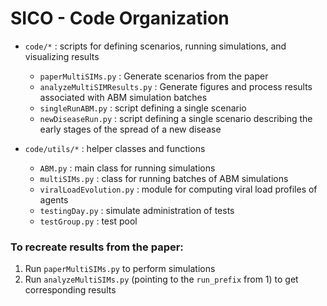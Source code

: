 # SICO - Code Organization 

* `code/*` : scripts for defining scenarios, running simulations, and visualizing results 
  * `paperMultiSIMs.py` : Generate scenarios from the paper 
  * `analyzeMultiSIMResults.py` : Generate figures and process results associated with ABM simulation batches 
  * `singleRunABM.py` : script defining a single scenario
  * `newDiseaseRun.py` : script defining a single scenario describing the early stages of the spread of a new disease   

* `code/utils/*` : helper classes and functions 
  * `ABM.py` : main class for running simulations 
  * `multiSIMs.py` : class for running batches of ABM simulations 
  * `viralLoadEvolution.py` : module for computing viral load profiles of agents  
  * `testingDay.py` : simulate administration of tests 
  * `testGroup.py` : test pool

### To recreate results from the paper: 
1. Run `paperMultiSIMs.py` to perform simulations
2. Run `analyzeMultiSIMs.py` (pointing to the `run_prefix` from 1) to get corresponding results  